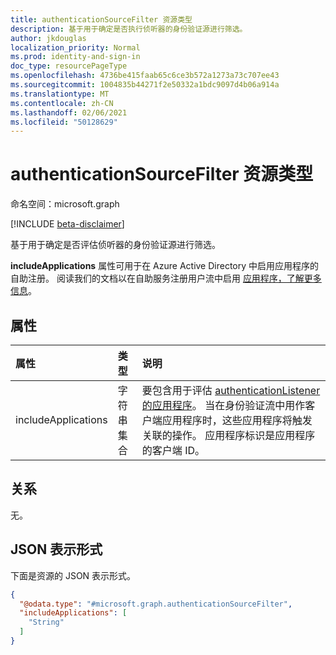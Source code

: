 ```yaml
---
title: authenticationSourceFilter 资源类型
description: 基于用于确定是否执行侦听器的身份验证源进行筛选。
author: jkdouglas
localization_priority: Normal
ms.prod: identity-and-sign-in
doc_type: resourcePageType
ms.openlocfilehash: 4736be415faab65c6ce3b572a1273a73c707ee43
ms.sourcegitcommit: 1004835b44271f2e50332a1bdc9097d4b06a914a
ms.translationtype: MT
ms.contentlocale: zh-CN
ms.lasthandoff: 02/06/2021
ms.locfileid: "50128629"
---
```

# <a name="authenticationsourcefilter-resource-type"></a>authenticationSourceFilter 资源类型

命名空间：microsoft.graph

[!INCLUDE [beta-disclaimer](../../includes/beta-disclaimer.md)]

基于用于确定是否评估侦听器的身份验证源进行筛选。

**includeApplications** 属性可用于在 Azure Active Directory 中启用应用程序的自助注册。 阅读我们的文档以在自助服务注册用户流中启用 [应用程序，了解更多信息](https://docs.microsoft.com/azure/active-directory/external-identities/self-service-sign-up-user-flow#add-applications-to-the-self-service-sign-up-user-flow)。

## <a name="properties"></a>属性

|属性|类型|说明|
|:---|:---|:---|
|includeApplications|字符串集合|要包含用于评估 [authenticationListener 的应用程序](../resources/authenticationlistener.md)。 当在身份验证流中用作客户端应用程序时，这些应用程序将触发关联的操作。 应用程序标识是应用程序的客户端 ID。|

## <a name="relationships"></a>关系

无。

## <a name="json-representation"></a>JSON 表示形式

下面是资源的 JSON 表示形式。
<!-- {
  "blockType": "resource",
  "@odata.type": "microsoft.graph.authenticationSourceFilter"
}
-->

``` json
{
  "@odata.type": "#microsoft.graph.authenticationSourceFilter",
  "includeApplications": [
    "String"
  ]
}
```

